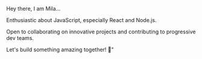 <p>Hey there, I am Mila...</p>

<p>Enthusiastic about JavaScript, especially React and Node.js.

Open to collaborating on innovative projects and contributing to progressive dev teams.<p/>

<p>Let's build something amazing together! 🚀"</p>
